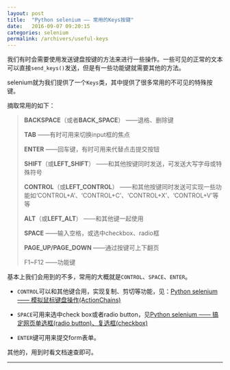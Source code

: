 ```yaml
---
layout: post
title:  "Python selenium —— 常用的Keys按键"
date:   2016-09-07 09:20:15
categories: selenium
permalink: /archivers/useful-keys
---
```



我们有时会需要使用发送键盘按键的方法来进行一些操作。一些可见的正常的文本可以直接`send_keys()`发送，但是有一些功能键就需要其他的方法。

selenium就为我们提供了一个`Keys`类，其中提供了很多常用的不可见的特殊按键。

摘取常用的如下：

> **BACKSPACE**（或者**BACK_SPACE**） ——退格、删除键
> 
> **TAB** ——有时可用来切换input框的焦点
> 
> **ENTER** ——回车键，有时可用来代替点击提交按钮
> 
> **SHIFT**（或**LEFT_SHIFT**） ——和其他按键同时发送，可发送大写字母或特殊符号
> 
> **CONTROL**（或**LEFT_CONTROL**） ——和其他按键同时发送可实现一些功能如‘CONTROL+A’、‘CONTROL+C’、‘CONTROL+X’、‘CONTROL+V’等等
> 
> **ALT**（或**LEFT_ALT**） ——和其他键一起使用
> 
> **SPACE** ——输入空格，或选中checkbox、radio框
> 
> **PAGE_UP/PAGE_DOWN** ——通过按键可上下翻页
> 
> F1~F12 ——功能键

基本上我们会用到的不多，常用的大概就是`CONTROL`、`SPACE`、`ENTER`。

- `CONTROL`可以和其他键合用，实现复制、剪切等功能，见：[Python selenium —— 模拟鼠标键盘操作(ActionChains)](https://kwshare.github.io/kwshare.github.io/archivers/mouse-and-keyboard-actionchains)

- `SPACE`可用来选中check box或者radio button，见[Python selenium —— 搞定网页单选框(radio button)、复选框(checkbox)](https://kwshare.github.io/kwshare.github.io/archivers/radio-button-checkbox)

- `ENTER`键可用来提交form表单。

其他的，用到时看文档速查即可。


****
